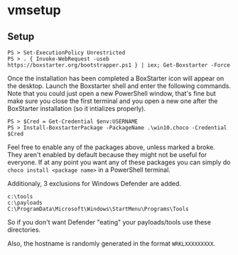 # vmsetup
## Setup

```
PS > Set-ExecutionPolicy Unrestricted
PS > . { Invoke-WebRequest -useb https://boxstarter.org/bootstrapper.ps1 } | iex; Get-Boxstarter -Force
```

Once the installation has been completed a BoxStarter icon will appear on the desktop. Launch the Boxstarter shell and enter the following commands. Note that you could just open a new PowerShell window, that's fine but make sure you close the first terminal and you open a new one after the BoxStarter installation (so it intializes properly).

```
PS > $Cred = Get-Credential $env:USERNAME
PS > Install-BoxstarterPackage -PackageName .\win10.choco -Credential $Cred
```

Feel free to enable any of the packages above, unless marked a broke. They aren't enabled by default because they might not be useful for everyone. If at any point you want any of these packages you can simply do `choco install <package name>` in a PowerShell terminal.

Additionaly, 3 exclusions for Windows Defender are added.

```
c:\tools
c:\payloads
C:\ProgramData\Microsoft\Windows\StartMenu\Programs\Tools
```

So if you don't want Defender "eating" your payloads/tools use these directories.

Also, the hostname is randomly generated in the format `WRKLXXXXXXXXX`.

